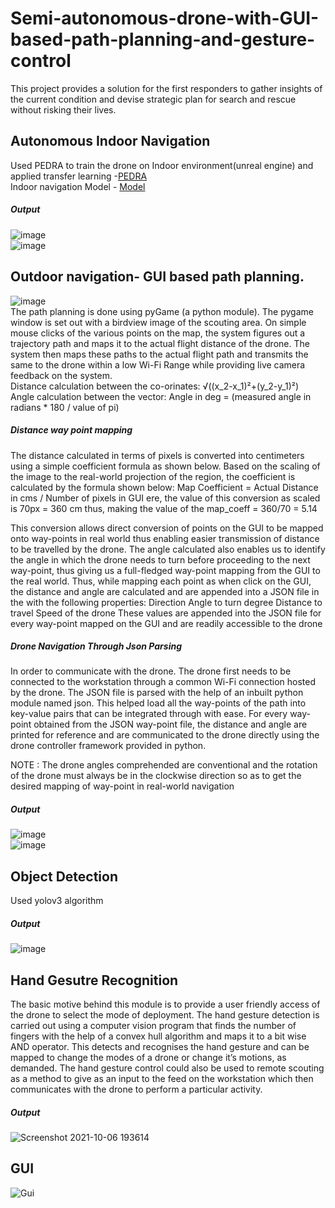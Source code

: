 # Semi-autonomous-drone-with-GUI-based-path-planning-and-gesture-control
This project provides a solution for the first responders to gather insights of the current condition and devise strategic plan for search and rescue without risking their lives.

## Autonomous Indoor Navigation
Used PEDRA to train the drone on Indoor environment(unreal engine) and applied transfer learning -<a href="https://github.com/aqeelanwar/PEDRA" target="_blank">PEDRA</a><br />
Indoor navigation Model - <a href="https://drive.google.com/drive/folders/1QFDFtnpl3PFECgX6Z_uvRoaxcXmPd-5P?usp=sharing" target="_blank">Model</a>

##### Output
![image](https://user-images.githubusercontent.com/45633028/136217727-3203775f-bab3-4f2b-af24-ed4ef248edd7.png)<br />
![image](https://user-images.githubusercontent.com/45633028/136217844-80822b8b-73be-425d-b756-59257c9a5b7a.png)<br />



## Outdoor navigation- GUI based path planning.
![image](https://user-images.githubusercontent.com/45633028/136208482-a7ff5392-da53-451a-ae03-c5373667d982.png)<br />
The path planning is done using pyGame (a python module). The pygame window is set out with a birdview image of the scouting area. On simple mouse clicks of the various points on the map, the system figures out a trajectory path and maps it to the actual flight distance of the drone. The system then maps these paths to the actual flight path and transmits the same to the drone within a low Wi-Fi Range while providing live camera feedback on the system.<br />
Distance calculation between the co-orinates: √((x_2-x_1)²+(y_2-y_1)²) </br >
Angle calculation between the vector: Angle in deg = (measured angle in radians * 180 / value of pi)
##### **Distance way point mapping**
The distance calculated in terms of pixels is converted into centimeters using a simple coefficient formula as shown below. Based on the scaling of the image to the real-world projection of the region, the coefficient is calculated by the formula shown below:
Map Coefficient = Actual Distance in cms / Number of pixels in GUI ere, the value of this conversion as scaled is 70px = 360 cm thus, making the value of the map_coeff = 360/70 = 5.14

This conversion allows direct conversion of points on the GUI to be mapped onto way-points in real world thus enabling easier transmission of distance to be travelled by the drone. The angle calculated also enables us to identify the angle in which the drone needs to turn before proceeding to the next way-point, thus giving us a full-fledged way-point mapping from the GUI to the real world.
Thus, while mapping each point as when click on the GUI, the distance and angle are calculated and are appended into a JSON file in the with the following properties:
Direction
Angle to turn degree
Distance to travel
Speed of the drone
These values are appended into the JSON file for every way-point mapped on the GUI and are readily accessible to the drone</br >
##### **Drone Navigation Through Json Parsing**
In order to communicate with the drone. The drone first needs to be connected to the workstation through a common Wi-Fi connection hosted by the drone. The JSON file is parsed with the help of an inbuilt python module named json. This helped load all the way-points of the path into key-value pairs that can be integrated through with ease.
For every way-point obtained from the JSON way-point file, the distance and angle are printed for reference and are communicated to the drone directly using the drone controller framework provided in python.

NOTE : The drone angles comprehended are conventional and the rotation of the drone must always be in the clockwise direction so as to get the desired mapping of way-point in real-world navigation

##### Output
![image](https://user-images.githubusercontent.com/45633028/136218085-ad222366-c7bb-41d5-b5a9-d9179d02c28e.png)<br />
![image](https://user-images.githubusercontent.com/45633028/136218115-7cfbf1d4-fa6c-48a8-bb03-b82282c88762.png)


## Object Detection
Used yolov3 algorithm

##### Output
![image](https://user-images.githubusercontent.com/45633028/136217968-c3006c1c-1918-495d-a106-3d83652bd372.png)<br />

## Hand Gesutre Recognition
The basic motive behind this module is to provide a user friendly access of the drone to select the mode of deployment. The hand gesture detection is carried out using a computer vision program that finds the number of fingers with the help of  a convex hull algorithm and maps it to a bit wise AND operator. This detects and recognises the hand gesture and can be mapped to change the modes of a drone or change it’s motions, as demanded.
The hand gesture control could also be used to remote scouting as a method to give as an input to the feed on the workstation which then communicates with the drone to perform a particular activity.

##### Output
![Screenshot 2021-10-06 193614](https://user-images.githubusercontent.com/45633028/136219132-5316be1b-3fef-4403-8231-4884dd712c5a.png)

## GUI
![Gui](https://user-images.githubusercontent.com/45633028/136219242-354a234b-d006-466a-acc4-303773a1aae6.png)
